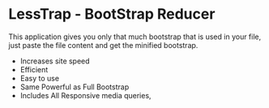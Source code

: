 # LessTrap - BootStrap Reducer

This application gives you only that much bootstrap that is used in your file, just paste the file content and get the minified bootstrap.

- Increases site speed
- Efficient
- Easy to use
- Same Powerful as Full Bootstrap
- Includes All Responsive media queries,
